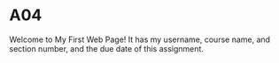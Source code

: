 # A04

Welcome to My First Web Page! It has my username, course name, and section number, and the due date of this assignment.
